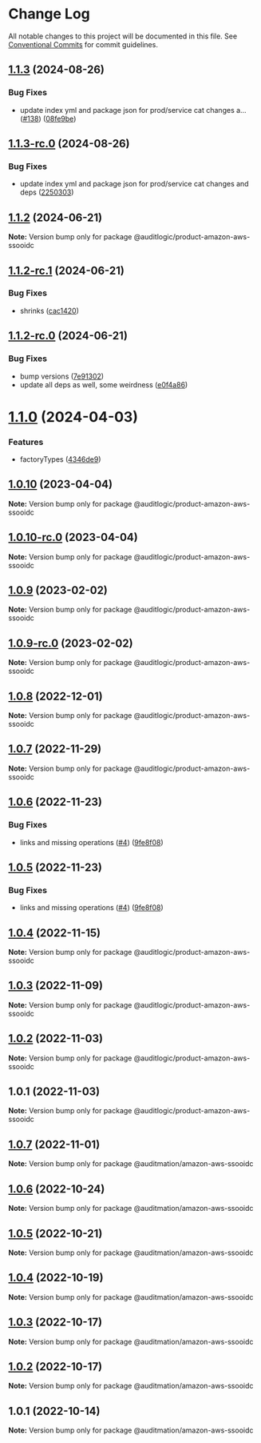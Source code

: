 # Change Log

All notable changes to this project will be documented in this file.
See [Conventional Commits](https://conventionalcommits.org) for commit guidelines.

## [1.1.3](https://github.com/auditlogic/product/compare/@auditlogic/product-amazon-aws-ssooidc@1.1.2...@auditlogic/product-amazon-aws-ssooidc@1.1.3) (2024-08-26)


### Bug Fixes

* update index yml and package json for prod/service cat changes a… ([#138](https://github.com/auditlogic/product/issues/138)) ([08fe9be](https://github.com/auditlogic/product/commit/08fe9beb1c8457462a19bc69caa02e6212d97e1a))





## [1.1.3-rc.0](https://github.com/auditlogic/product/compare/@auditlogic/product-amazon-aws-ssooidc@1.1.2...@auditlogic/product-amazon-aws-ssooidc@1.1.3-rc.0) (2024-08-26)


### Bug Fixes

* update index yml and package json for prod/service cat changes and deps ([2250303](https://github.com/auditlogic/product/commit/225030363a363608240135b7ebed386b28f01e4b))





## [1.1.2](https://github.com/auditlogic/product/compare/@auditlogic/product-amazon-aws-ssooidc@1.1.2-rc.1...@auditlogic/product-amazon-aws-ssooidc@1.1.2) (2024-06-21)

**Note:** Version bump only for package @auditlogic/product-amazon-aws-ssooidc





## [1.1.2-rc.1](https://github.com/auditlogic/product/compare/@auditlogic/product-amazon-aws-ssooidc@1.1.2-rc.0...@auditlogic/product-amazon-aws-ssooidc@1.1.2-rc.1) (2024-06-21)


### Bug Fixes

* shrinks ([cac1420](https://github.com/auditlogic/product/commit/cac14200fefcd8183ab69fe89a47bd3f70f563e9))





## [1.1.2-rc.0](https://github.com/auditlogic/product/compare/@auditlogic/product-amazon-aws-ssooidc@1.1.0...@auditlogic/product-amazon-aws-ssooidc@1.1.2-rc.0) (2024-06-21)


### Bug Fixes

* bump versions ([7e91302](https://github.com/auditlogic/product/commit/7e913023b8b312150ed7762c32fbbe616be71de5))
* update all deps as well, some weirdness ([e0f4a86](https://github.com/auditlogic/product/commit/e0f4a864714e2d3de6bbf3da014d5312fe53be2f))





# [1.1.0](https://github.com/auditlogic/product/compare/@auditlogic/product-amazon-aws-ssooidc@1.0.10...@auditlogic/product-amazon-aws-ssooidc@1.1.0) (2024-04-03)


### Features

* factoryTypes ([4346de9](https://github.com/auditlogic/product/commit/4346de92693aee892fccf725338ffc7b80ab182b))





## [1.0.10](https://github.com/auditlogic/product/compare/@auditlogic/product-amazon-aws-ssooidc@1.0.9...@auditlogic/product-amazon-aws-ssooidc@1.0.10) (2023-04-04)

**Note:** Version bump only for package @auditlogic/product-amazon-aws-ssooidc





## [1.0.10-rc.0](https://github.com/auditlogic/product/compare/@auditlogic/product-amazon-aws-ssooidc@1.0.9...@auditlogic/product-amazon-aws-ssooidc@1.0.10-rc.0) (2023-04-04)

**Note:** Version bump only for package @auditlogic/product-amazon-aws-ssooidc





## [1.0.9](https://github.com/auditlogic/product/compare/@auditlogic/product-amazon-aws-ssooidc@1.0.8...@auditlogic/product-amazon-aws-ssooidc@1.0.9) (2023-02-02)

**Note:** Version bump only for package @auditlogic/product-amazon-aws-ssooidc





## [1.0.9-rc.0](https://github.com/auditlogic/product/compare/@auditlogic/product-amazon-aws-ssooidc@1.0.8...@auditlogic/product-amazon-aws-ssooidc@1.0.9-rc.0) (2023-02-02)

**Note:** Version bump only for package @auditlogic/product-amazon-aws-ssooidc





## [1.0.8](https://github.com/auditlogic/product/compare/@auditlogic/product-amazon-aws-ssooidc@1.0.7...@auditlogic/product-amazon-aws-ssooidc@1.0.8) (2022-12-01)

**Note:** Version bump only for package @auditlogic/product-amazon-aws-ssooidc





## [1.0.7](https://github.com/auditlogic/product/compare/@auditlogic/product-amazon-aws-ssooidc@1.0.6...@auditlogic/product-amazon-aws-ssooidc@1.0.7) (2022-11-29)

**Note:** Version bump only for package @auditlogic/product-amazon-aws-ssooidc





## [1.0.6](https://github.com/auditlogic/product/compare/@auditlogic/product-amazon-aws-ssooidc@1.0.4...@auditlogic/product-amazon-aws-ssooidc@1.0.6) (2022-11-23)


### Bug Fixes

* links and missing operations ([#4](https://github.com/auditlogic/product/issues/4)) ([9fe8f08](https://github.com/auditlogic/product/commit/9fe8f08fe7c57fdb79f991ac35bd6ac2e7dcad38))





## [1.0.5](https://github.com/auditlogic/product/compare/@auditlogic/product-amazon-aws-ssooidc@1.0.4...@auditlogic/product-amazon-aws-ssooidc@1.0.5) (2022-11-23)


### Bug Fixes

* links and missing operations ([#4](https://github.com/auditlogic/product/issues/4)) ([9fe8f08](https://github.com/auditlogic/product/commit/9fe8f08fe7c57fdb79f991ac35bd6ac2e7dcad38))





## [1.0.4](https://github.com/auditlogic/product/compare/@auditlogic/product-amazon-aws-ssooidc@1.0.3...@auditlogic/product-amazon-aws-ssooidc@1.0.4) (2022-11-15)

**Note:** Version bump only for package @auditlogic/product-amazon-aws-ssooidc





## [1.0.3](https://github.com/auditlogic/product/compare/@auditlogic/product-amazon-aws-ssooidc@1.0.2...@auditlogic/product-amazon-aws-ssooidc@1.0.3) (2022-11-09)

**Note:** Version bump only for package @auditlogic/product-amazon-aws-ssooidc





## [1.0.2](https://github.com/auditlogic/product/compare/@auditlogic/product-amazon-aws-ssooidc@1.0.1...@auditlogic/product-amazon-aws-ssooidc@1.0.2) (2022-11-03)

**Note:** Version bump only for package @auditlogic/product-amazon-aws-ssooidc





## 1.0.1 (2022-11-03)

**Note:** Version bump only for package @auditlogic/product-amazon-aws-ssooidc





## [1.0.7](https://github.com/auditmation/store-content/compare/@auditmation/amazon-aws-ssooidc@1.0.6...@auditmation/amazon-aws-ssooidc@1.0.7) (2022-11-01)

**Note:** Version bump only for package @auditmation/amazon-aws-ssooidc





## [1.0.6](https://github.com/auditmation/store-content/compare/@auditmation/amazon-aws-ssooidc@1.0.5...@auditmation/amazon-aws-ssooidc@1.0.6) (2022-10-24)

**Note:** Version bump only for package @auditmation/amazon-aws-ssooidc





## [1.0.5](https://github.com/auditmation/store-content/compare/@auditmation/amazon-aws-ssooidc@1.0.4...@auditmation/amazon-aws-ssooidc@1.0.5) (2022-10-21)

**Note:** Version bump only for package @auditmation/amazon-aws-ssooidc





## [1.0.4](https://github.com/auditmation/store-content/compare/@auditmation/amazon-aws-ssooidc@1.0.3...@auditmation/amazon-aws-ssooidc@1.0.4) (2022-10-19)

**Note:** Version bump only for package @auditmation/amazon-aws-ssooidc





## [1.0.3](https://github.com/auditmation/store-content/compare/@auditmation/amazon-aws-ssooidc@1.0.2...@auditmation/amazon-aws-ssooidc@1.0.3) (2022-10-17)

**Note:** Version bump only for package @auditmation/amazon-aws-ssooidc





## [1.0.2](https://github.com/auditmation/store-content/compare/@auditmation/amazon-aws-ssooidc@1.0.1...@auditmation/amazon-aws-ssooidc@1.0.2) (2022-10-17)

**Note:** Version bump only for package @auditmation/amazon-aws-ssooidc





## 1.0.1 (2022-10-14)

**Note:** Version bump only for package @auditmation/amazon-aws-ssooidc
